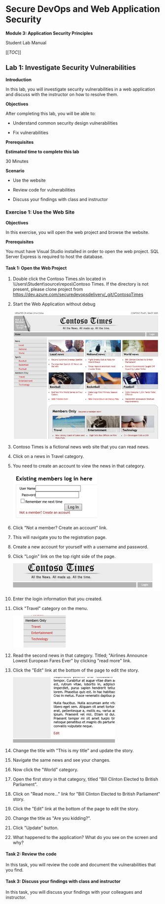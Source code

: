 # Secure DevOps and Web Application Security

**Module 3: Application Security Principles**

Student Lab Manual

[[_TOC_]]

## Lab 1: Investigate Security Vulnerabilities

**Introduction**

In this lab, you will investigate security vulnerabilities in a web
application and discuss with the instructor on how to resolve them.

**Objectives**

After completing this lab, you will be able to:

- Understand common security design vulnerabilities

- Fix vulnerabilities

**Prerequisites**

**Estimated time to complete this lab**

30 Minutes

**Scenario**

- Use the website

- Review code for vulnerabilities

- Discuss your findings with class and instructor

### Exercise 1: Use the Web Site

**Objectives**

In this exercise, you will open the web project and browse the website.

**Prerequisites**

You must have Visual Studio installed in order to open the web project.
SQL Server Express is required to host the database.

#### Task 1: Open the Web Project

  1. Double click the Contoso Times.sln located in \\Users\\Student\\source\\repos\\Contoso Times.
     If the directory is not present, please clone project from https://dev.azure.com/securedevopsdelivery/_git/ContosoTimes

  2. Start the Web Application without debug

      ![Contoso](./Images/Module3-ContosoTimes.png)

  3. Contoso Times is a fictional news web site that you can read news.

  4. Click on a news in Travel category.

  5. You need to create an account to view the news in that category.

      ![Login](./Images/Module3-ContosoTimesLogin.png)

  6. Click "Not a member? Create an account" link.

  7. This will navigate you to the registration page.

  8. Create a new account for yourself with a username and password.

  9. Click "Login" link on the top right side of the page.

      ![Link to login](./Images/Module3-ContosoTimesLinkLogin.png)

  10. Enter the login information that you created.

  11. Click "Travel" category on the menu.

      ![Menu Contoso](./Images/Module3-ContosoTimesMenu.png)

  12. Read the second news in that category. Titled; "Airlines Announce Lowest European Fares Ever" by clicking "read more" link.

  13. Click the "Edit" link at the bottom of the page to edit the story.

      ![Contoso Text Body](./Images/Module3-ContosoTimesText.png)

  14. Change the title with "This is my title" and update the story.

  15. Navigate the same news and see your changes.

  16. Now click the "World" category.

  17. Open the first story in that category, titled "Bill Clinton Elected to British Parliament".

  18. Click on "Read more..." link for "Bill Clinton Elected to British Parliament" story.

  19. Click the "Edit" link at the bottom of the page to edit the story.

  20. Change the title as "Are you kidding?".

  21. Click "Update" button.

  22. What happened to the application? What do you see on the screen and why?

#### Task 2: Review the code

In this task, you will review the code and document the vulnerabilities that you find.

#### Task 3: Discuss your findings with class and instructor

In this task, you will discuss your findings with your colleagues and instructor.
